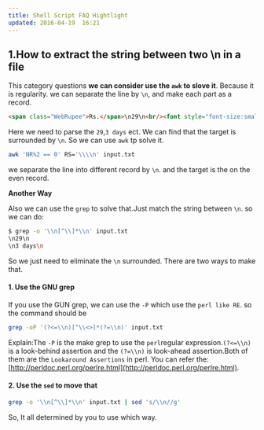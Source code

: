 ```yaml
---
title: Shell Script FAQ Hightlight
updated: 2016-04-19  16:21
---
```


## 1.How to extract the string between two \n in a file

This category questions **we can consider use the `awk` to slove it**. Because it is regularity. we can separate the line by `\n`, and make each part as a record.

```html
<span class="WebRupee">Rs.</span>\n29\n<br/><font style="font-size:smaller">\n3 days\n</font></td>
```

Here we need to parse the `29`,`3 days` ect. We can find that the target is surrounded by `\n`. So we can use `awk` tp solve it.

```bash
awk 'NR%2 == 0' RS='\\\\n' input.txt
```

we separate the line into different record by `\n`. and the target is the on the even record. 

**Another Way**  

Also we can use the `grep` to solve that.Just match the string between `\n`. so we can do:

```bash
$ grep -o '\\n[^\\]*\\n' input.txt
\n29\n
\n3 days\n
```
So we just need to eliminate the `\n` surrounded. There are two ways to make that.

####  1. Use the GNU grep

If you use the GUN grep, we can use the `-P` which use the `perl like RE`. so the command should be 

```bash
grep -oP '(?<=\\n)[^\\<>]*(?=\\n)' input.txt
```

Explain:The `-P` is the make grep to use the `perl`regular expression.`(?<=\\n)` is a look-behind assertion and the `(?=\\n)` is look-ahead assertion.Both of them are the `Lookaround Assertions` in perl.
You can refer the: [http://perldoc.perl.org/perlre.html](http://perldoc.perl.org/perlre.html).


#### 2. Use the `sed` to move that

```bash
grep -o '\\n[^\\]*\\n' input.txt | sed 's/\\n//g'
```

So, It all determined by you to use which way.





